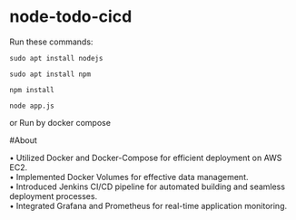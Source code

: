 
# node-todo-cicd

Run these commands:


`sudo apt install nodejs`


`sudo apt install npm`


`npm install`

`node app.js`

or Run by docker compose

#About

• Utilized Docker and Docker-Compose for efficient deployment on AWS EC2.    
• Implemented Docker Volumes for effective data management.    
• Introduced Jenkins CI/CD pipeline for automated building and seamless deployment processes.    
• Integrated Grafana and Prometheus for real-time application monitoring.    

